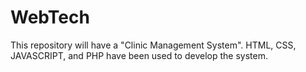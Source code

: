 # WebTech
This repository will have a "Clinic Management System". HTML, CSS, JAVASCRIPT, and PHP have been used to develop the system. 
